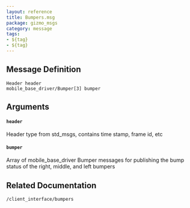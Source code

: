 ```yaml
---
layout: reference
title: Bumpers.msg
package: gizmo_msgs
category: message
tags: 
- ${tag}
- ${tag}
---
```


## Message Definition
```
Header header
mobile_base_driver/Bumper[3] bumper
```

## Arguments
#### `header`
Header type from std_msgs, contains time stamp, frame id, etc

#### `bumper`
Array of mobile_base_driver Bumper messages for publishing the bump status of the right, middle, and left bumpers

## Related Documentation
``/client_interface/bumpers``  